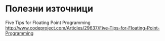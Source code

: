 ﻿Полезни източници
===================

Five Tips for Floating Point Programming
http://www.codeproject.com/Articles/29637/Five-Tips-for-Floating-Point-Programming